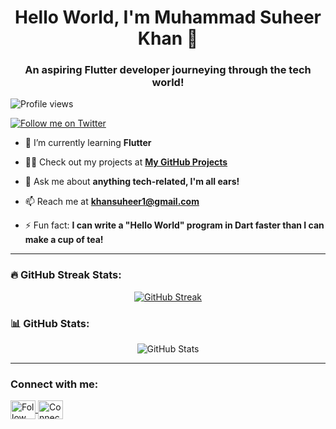 <h1 align="center">Hello World, I'm Muhammad Suheer Khan 👋</h1>
<h3 align="center">An aspiring Flutter developer journeying through the tech world!</h3>

<p align="left"> 
  <img src="https://komarev.com/ghpvc/?username=suheerthedev&label=Profile%20views&color=0e75b6&style=flat" alt="Profile views" /> 
</p>

<p align="left"> 
  <a href="https://twitter.com/suheerthedev" target="blank">
    <img src="https://img.shields.io/twitter/follow/suheerthedev?logo=twitter&style=for-the-badge" alt="Follow me on Twitter" />
  </a> 
</p>

- 🌱 I’m currently learning **Flutter**

- 👨‍💻 Check out my projects at **[My GitHub Projects](https://github.com/suheerthedev/)**

- 💬 Ask me about **anything tech-related, I'm all ears!**

- 📫 Reach me at **khansuheer1@gmail.com**

- ⚡ Fun fact: **I can write a "Hello World" program in Dart faster than I can make a cup of tea!**

---

<h3 align="left">🔥 GitHub Streak Stats:</h3>
<p align="center">
<a href="https://git.io/streak-stats"><img src="https://streak-stats.demolab.com?user=suheerthedev&theme=dark&currStreakNum=3944EB&sideNums=3944EB&ring=3944EB&fire=3944EB&currStreakLabel=FFFFFF" alt="GitHub Streak" /></a>
</p>

<h3 align="left">📊 GitHub Stats:</h3>
<p align="center">
  <img src="https://github-readme-stats.vercel.app/api?username=suheerthedev&show_icons=true&theme=dark&hide_border=true" alt="GitHub Stats" />
</p>

---

<h3 align="left">Connect with me:</h3>
<p align="left">
<a href="https://twitter.com/suheerthedev" target="blank">
  <img align="center" src="https://raw.githubusercontent.com/rahuldkjain/github-profile-readme-generator/master/src/images/icons/Social/twitter.svg" alt="Follow me on Twitter" height="30" width="40" />
</a>
<a href="https://www.linkedin.com/in/suheer-khan/" target="blank">
  <img align="center" src="https://raw.githubusercontent.com/rahuldkjain/github-profile-readme-generator/master/src/images/icons/Social/linked-in-alt.svg" alt="Connect with me on Linkedin" height="30" width="40" />
</a>
</p>
